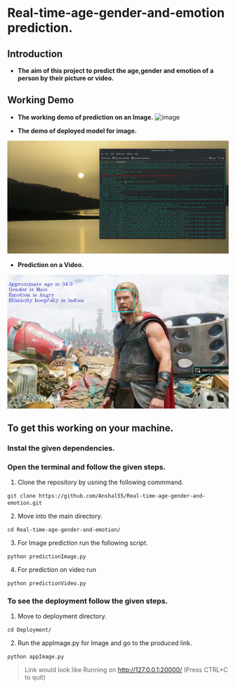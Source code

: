 # **Real-time-age-gender-and-emotion prediction.**

## **Introduction**
- **The aim of this project to predict the age,gender and emotion of a person by their picture or video.**

## Working Demo
- **The working demo of prediction on an Image.**
![image](https://user-images.githubusercontent.com/54211313/125079482-4da73800-e0e1-11eb-867c-59e5a923fb5f.png)

- **The demo of deployed model for image.**

![DEmo_Flask](https://github.com/Anshal55/Real-time-age-gender-and-emotion/blob/main/Demo/img_pred_flask.gif)

- **Prediction on a Video.**

![Video](https://github.com/Anshal55/Real-time-age-gender-and-emotion/blob/main/Demo/img_pred.gif)


## **To get this working on your machine.**
### Instal the given dependencies.
### Open the terminal and follow the given steps.
1. Clone the repository by usning the following commmand.
```
git clone https://github.com/Anshal55/Real-time-age-gender-and-emotion.git
```
2. Move into the main directory.
```
cd Real-time-age-gender-and-emotion/
```
3. For Image prediction run the following script.
```
python predictionImage.py
```
4. For prediction on video run
```
python predictionVideo.py
```

### To see the deployment follow the given steps.
1. Move to deployment directory.
```
cd Deployment/
```
2. Run the appImage.py for Image and go to the produced link.
```
python appImage.py
```
> Link would look like Running on http://127.0.0.1:20000/ (Press CTRL+C to quit)


